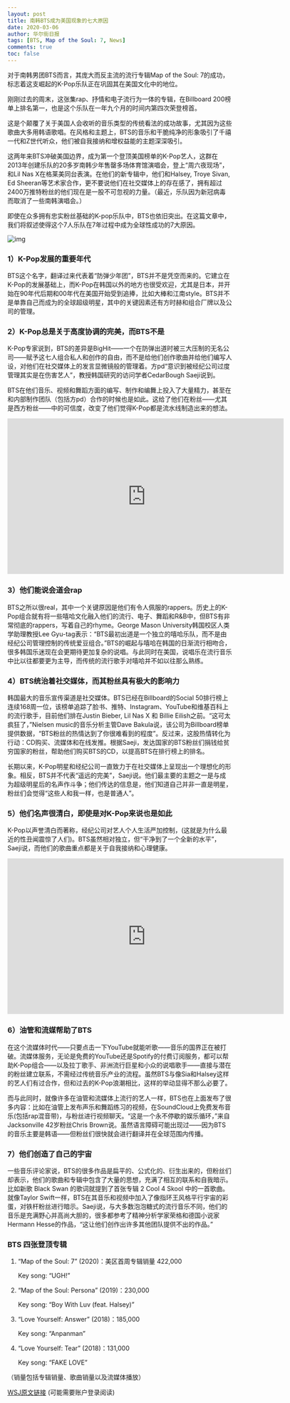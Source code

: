 ```yaml
---
layout: post
title: 南韩BTS成为美国现象的七大原因
date: 2020-03-06
author: 华尔街日报
tags: [BTS, Map of the Soul: 7, News]
comments: true
toc: false
---
```


对于南韩男团BTS而言，其庞大而反主流的流行专辑Map of the Soul: 7的成功，标志着这支崛起的K-Pop乐队正在巩固其在美国文化中的地位。

刚刚过去的周末，这张集rap、抒情和电子流行为一体的专辑，在Billboard 200榜单上排名第一，也是这个乐队在一年九个月的时间内第四次荣登榜首。

这是个颠覆了关于美国人会收听的音乐类型的传统看法的成功故事，尤其因为这些歌曲大多用韩语歌唱。在风格和主题上，BTS的音乐和干脆纯净的形象吸引了千禧一代和Z世代听众，他们被自我接纳和增权益能的主题深深吸引。

这两年来BTS冲破美国边界，成为第一个登顶美国榜单的K-Pop艺人，这群在2013年创建乐队的20多岁南韩少年售罄多场体育馆演唱会，登上“周六夜现场”，和Lil Nas X在格莱美同台表演。在他们的新专辑中，他们和Halsey, Troye Sivan, Ed Sheeran等艺术家合作，更不要说他们在社交媒体上的存在感了，拥有超过2400万推特粉丝的他们现在是一股不可忽视的力量。（最近，乐队因为新冠病毒而取消了一些南韩演唱会。）

即使在众多拥有忠实粉丝基础的K-pop乐队中，BTS也依旧突出。在这篇文章中，我们将叙述使得这个7人乐队在7年过程中成为全球性成功的7大原因。

![img](https://tva1.sinaimg.cn/large/00831rSTgy1gcl8x41s9gj30h80bh0tz.jpg)

### 1）K-Pop发展的重要年代

BTS这个名字，翻译过来代表着“防弹少年团”，BTS并不是凭空而来的。它建立在K-Pop的发展基础上，而K-Pop在韩国以外的地方也很受欢迎，尤其是日本，并开始在90年代后期和00年代在美国开始受到追捧，比如大棒和江南style。BTS并不是单靠自己而成为的全球超级明星，其中的关键因素还有方时赫和组合厂牌以及公司的管理。

### 2）K-Pop总是关于高度协调的完美，而BTS不是

K-Pop专家说到，BTS的差异是BigHit——一个在防弹出道时被三大压制的无名公司——赋予这七人组合私人和创作的自由，而不是给他们创作歌曲并给他们编写人设，对他们在社交媒体上的发言显微镜般的管理着。方pd“意识到被经纪公司过度管理其实是在伤害艺人”，教授韩国研究的访问学者CedarBough Saeji说到。

BTS在他们音乐、视频和舞蹈方面的编写、制作和编舞上投入了大量精力，甚至在和内部制作团队（包括方pd）合作的时候也是如此。这给了他们在粉丝——尤其是西方粉丝——中的可信度，改变了他们觉得K-Pop都是流水线制造出来的想法。

<div clas="video-container"><iframe width="620" height="349" src="https://www.youtube.com/embed/1yxEmmYQdl8" frameborder="0" allow="accelerometer; autoplay; encrypted-media; gyroscope; picture-in-picture" allowfullscreen></iframe></div>

### 3）他们能说会道会rap

BTS之所以很real，其中一个关键原因是他们有令人佩服的rappers。历史上的K-Pop组合就有将一些嘻哈文化融入他们的流行、电子、舞蹈和R&B中，但BTS有非常彻底的rappers，写着自己的rhyme。George Mason University韩国校区人类学助理教授Lee Gyu-tag表示：“BTS最初出道是一个独立的嘻哈乐队，而不是由经纪公司管理控制的传统爱豆组合。”BTS的崛起与嘻哈在韩国的日渐流行相吻合，很多韩国乐迷现在会更期待更加复杂的说唱。与此同时在美国，说唱乐在流行音乐中比以往都要更为主导，而传统的流行歌手对嘻哈并不如以往那么熟练。

### 4）BTS统治着社交媒体，而其粉丝具有极大的影响力

韩国最大的音乐宣传渠道是社交媒体。BTS已经在Billboard的Social 50排行榜上连续168周一位，该榜单追踪了脸书、推特、Instagram、YouTube和维基百科上的流行歌手，目前他们排在Justin Bieber, Lil Nas X 和 Billie Eilish之前。“这可太疯狂了，”Nielsen music的音乐分析主管Dave Bakula说，该公司为Billboard榜单提供数据，“BTS粉丝的热情达到了你很难看到的程度”。反过来，这股热情转化为行动：CD购买、流媒体和在线发推。根据Saeji，发达国家的BTS粉丝们捐钱给贫穷国家的粉丝，帮助他们购买BTS的CD，以提高BTS在排行榜上的排名。

长期以来，K-Pop明星和经纪公司一直致力于在社交媒体上呈现出一个理想化的形象。相反，BTS并不代表“遥远的完美”，Saeji说。他们最主要的主题之一是与成为超级明星后的名声作斗争；他们传达的信息是，他们知道自己并非一直是明星，粉丝们会觉得“这些人和我一样，也是普通人”。

### 5）他们名声很清白，即使是对K-Pop来说也是如此

K-Pop以声誉清白而著称，经纪公司对艺人个人生活严加控制，(这就是为什么最近的性丑闻震惊了人们)。BTS虽然相对独立，但“干净到了一个全新的水平”，Saeji说，而他们的歌曲重点都是关于自我接纳和心理健康。

<div class="video-container"><iframe width="620" height="349" src="https://www.youtube.com/embed/mPVDGOVjRQ0" frameborder="0" allow="accelerometer; autoplay; encrypted-media; gyroscope; picture-in-picture" allowfullscreen></iframe></div>

### 6）油管和流媒帮助了BTS

在这个流媒体时代——只要点击一下YouTube就能听歌——音乐的国界正在被打破。流媒体服务，无论是免费的YouTube还是Spotify的付费订阅服务，都可以帮助K-Pop组合——以及拉丁歌手、非洲流行巨星和小众的说唱歌手——直接与潜在的粉丝建立联系，不需经过传统音乐产业的流程。虽然BTS与像Sia和Halsey这样的艺人们有过合作，但和过去的K-Pop浪潮相比，这样的举动显得不那么必要了。

而与此同时，就像许多在油管和流媒体上流行的艺人一样，BTS也在上面发布了很多内容：比如在油管上发布声乐和舞蹈练习的视频，在SoundCloud上免费发布音乐(包括rap混音带)，与粉丝进行视频聊天。“这是一个永不停歇的娱乐循环，”来自Jacksonville 42岁粉丝Chris Brown说。虽然语言障碍可能出现过——因为BTS的音乐主要是韩语——但粉丝们很快就会进行翻译并在全球范围内传播。

### 7）他们创造了自己的宇宙

一些音乐评论家说，BTS的很多作品是扁平的、公式化的、衍生出来的，但粉丝们却表示，他们的歌曲和专辑中包含了大量的思想，充满了相互的联系和自我暗示。比如新歌 Black Swan 的歌词就提到了首张专辑 2 Cool 4 Skool 中的一首歌曲。就像Taylor Swift一样，BTS在其音乐和视频中加入了像指环王风格平行宇宙的彩蛋，对铁杆粉丝进行暗示。Saeji说，与大多数泡泡糖式的流行音乐不同，他们的音乐是充满野心并高尚大胆的，很多都参考了精神分析学家荣格和德国小说家Hermann Hesse的作品，“这让他们创作出许多其他团队提供不出的作品。”

### BTS 四张登顶专辑

1. “Map of the Soul: 7” (2020)：美区首周专辑销量 422,000 

   Key song: “UGH!”

2. “Map of the Soul: Persona” (2019)：230,000 

   Key song: “Boy With Luv (feat. Halsey)”

3. “Love Yourself: Answer” (2018)：185,000 

   Key song: “Anpanman”

4. “Love Yourself: Tear” (2018)：131,000 

   Key song: “FAKE LOVE”

（销量包括专辑销量、歌曲销量以及流媒体播放）

[WSJ原文链接](https://www.wsj.com/articles/seven-reasons-why-south-koreas-bts-is-an-american-phenomenon-11583505183?reflink=share_mobilewebshare) (可能需要账户登录阅读)

